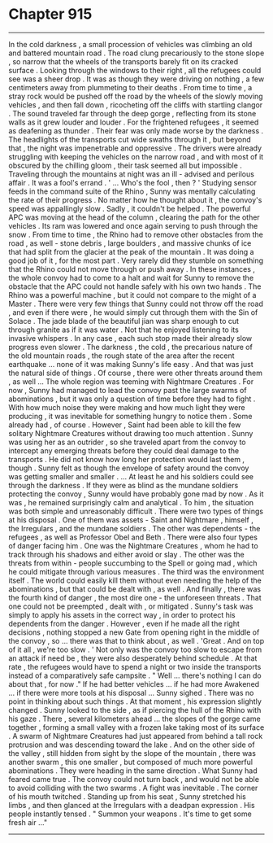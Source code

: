 
# Chapter 915


---

In the cold darkness , a small procession of vehicles was climbing an old and battered mountain road . The road clung precariously to the stone slope , so narrow that the wheels of the transports barely fit on its cracked surface .
Looking through the windows to their right , all the refugees could see was a sheer drop . It was as though they were driving on nothing , a few centimeters away from plummeting to their deaths . From time to time , a stray rock would be pushed off the road by the wheels of the slowly moving vehicles , and then fall down , ricocheting off the cliffs with startling clangor .
The sound traveled far through the deep gorge , reflecting from its stone walls as it grew louder and louder . For the frightened refugees , it seemed as deafening as thunder .
Their fear was only made worse by the darkness . The headlights of the transports cut wide swaths through it , but beyond that , the night was impenetrable and oppressive . The drivers were already struggling with keeping the vehicles on the narrow road , and with most of it obscured by the chilling gloom , their task seemed all but impossible .
Traveling through the mountains at night was an ill - advised and perilous affair . It was a fool's errand .
' ... Who's the fool , then ? '
Studying sensor feeds in the command suite of the Rhino , Sunny was mentally calculating the rate of their progress . No matter how he thought about it , the convoy's speed was appallingly slow .
Sadly , it couldn't be helped .
The powerful APC was moving at the head of the column , clearing the path for the other vehicles . Its ram was lowered and once again serving to push through the snow . From time to time , the Rhino had to remove other obstacles from the road , as well - stone debris , large boulders , and massive chunks of ice that had split from the glacier at the peak of the mountain .
It was doing a good job of it , for the most part . Very rarely did they stumble on something that the Rhino could not move through or push away . In these instances , the whole convoy had to come to a halt and wait for Sunny to remove the obstacle that the APC could not handle safely with his own two hands .
The Rhino was a powerful machine , but it could not compare to the might of a Master . There were very few things that Sunny could not throw off the road , and even if there were , he would simply cut through them with the Sin of Solace . The jade blade of the beautiful jian was sharp enough to cut through granite as if it was water .
Not that he enjoyed listening to its invasive whispers .
In any case , each such stop made their already slow progress even slower . The darkness , the cold , the precarious nature of the old mountain roads , the rough state of the area after the recent earthquake ... none of it was making Sunny's life easy .
And that was just the natural side of things . Of course , there were other threats around them , as well ...
The whole region was teeming with Nightmare Creatures .
For now , Sunny had managed to lead the convoy past the large swarms of abominations , but it was only a question of time before they had to fight . With how much noise they were making and how much light they were producing , it was inevitable for something hungry to notice them .
Some already had , of course . However , Saint had been able to kill the few solitary Nightmare Creatures without drawing too much attention . Sunny was using her as an outrider , so she traveled apart from the convoy to intercept any emerging threats before they could deal damage to the transports .
He did not know how long her protection would last them , though . Sunny felt as though the envelope of safety around the convoy was getting smaller and smaller .
... At least he and his soldiers could see through the darkness . If they were as blind as the mundane soldiers protecting the convoy , Sunny would have probably gone mad by now . As it was , he remained surprisingly calm and analytical .
To him , the situation was both simple and unreasonably difficult .
There were two types of things at his disposal . One of them was assets - Saint and Nightmare , himself , the Irregulars , and the mundane soldiers . The other was dependents - the refugees , as well as Professor Obel and Beth .
There were also four types of danger facing him . One was the Nightmare Creatures , whom he had to track through his shadows and either avoid or slay . The other was the threats from within - people succumbing to the Spell or going mad , which he could mitigate through various measures . The third was the environment itself . The world could easily kill them without even needing the help of the abominations , but that could be dealt with , as well .
And finally , there was the fourth kind of danger , the most dire one - the unforeseen threats . That one could not be preempted , dealt with , or mitigated .
Sunny's task was simply to apply his assets in the correct way , in order to protect his dependents from the danger . However , even if he made all the right decisions , nothing stopped a new Gate from opening right in the middle of the convoy , so ... there was that to think about , as well .
'Great . And on top of it all , we're too slow . '
Not only was the convoy too slow to escape from an attack if need be , they were also desperately behind schedule . At that rate , the refugees would have to spend a night or two inside the transports instead of a comparatively safe campsite .
" Well ... there's nothing I can do about that , for now ."
If he had better vehicles ... if he had more Awakened ... if there were more tools at his disposal ...
Sunny sighed . There was no point in thinking about such things .
At that moment , his expression slightly changed .
Sunny looked to the side , as if piercing the hull of the Rhino with his gaze .
There , several kilometers ahead ... the slopes of the gorge came together , forming a small valley with a frozen lake taking most of its surface . A swarm of Nightmare Creatures had just appeared from behind a tall rock protrusion and was descending toward the lake .
And on the other side of the valley , still hidden from sight by the slope of the mountain , there was another swarm , this one smaller , but composed of much more powerful abominations . They were heading in the same direction .
What Sunny had feared came true . The convoy could not turn back , and would not be able to avoid colliding with the two swarms . A fight was inevitable .
The corner of his mouth twitched .
Standing up from his seat , Sunny stretched his limbs , and then glanced at the Irregulars with a deadpan expression . His people instantly tensed .
" Summon your weapons . It's time to get some fresh air ..."

---

